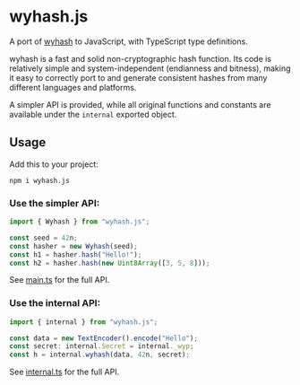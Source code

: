 # wyhash.js

A port of [wyhash](https://github.com/wangyi-fudan/wyhash) to JavaScript, with TypeScript type definitions.

wyhash is a fast and solid non-cryptographic hash function. Its code is relatively simple and system-independent (endianness and bitness), making it easy to correctly port to and generate consistent hashes from many different languages and platforms.

A simpler API is provided, while all original functions and constants are available under the `internal` exported object.

## Usage

Add this to your project:

```
npm i wyhash.js
```

### Use the simpler API:

```ts
import { Wyhash } from "wyhash.js";

const seed = 42n;
const hasher = new Wyhash(seed);
const h1 = hasher.hash("Hello!");
const h2 = hasher.hash(new Uint8Array([3, 5, 8]));
```

See [main.ts](./src/main.ts) for the full API.

### Use the internal API:

```ts
import { internal } from "wyhash.js";

const data = new TextEncoder().encode("Hello");
const secret: internal.Secret = internal._wyp;
const h = internal.wyhash(data, 42n, secret);
```

See [internal.ts](./src/internal.ts) for the full API.

